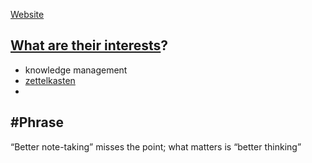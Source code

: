 [Website](../Type/Website.md)

## [What are their interests](../../../MyDendronExistence/Questions/list/What%20are%20their%20interests.md)?

* knowledge management
* [zettelkasten](../../Wiki/Concepts/List/zettelkasten.md)
* 

## #Phrase 
“Better note-taking” misses the point; what matters is “better thinking”

